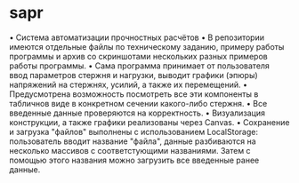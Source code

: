 # sapr
• Система автоматизации прочностных расчётов
• В репозитории имеются отдельные файлы по техническому заданию, примеру работы программы и архив со скриншотами нескольких разных примеров работы программы.
• Сама программа принимает от пользователя ввод параметров стержня и нагрузки, выводит графики (эпюры) напряжений на стержнях, усилий, а также их перемещений.
• Предусмотрена возможность посмотреть все эти компоненты в табличнов виде в конкретном сечении какого-либо стержня.
• Все введенные данные проверяются на корректность.
• Визуализация конструкции, а также графики реализованы через Canvas.
• Сохранение и загрузка "файлов" выполнены с использованием LocalStorage: пользователь вводит название "файла", данные разбиваются на несколько массивов с соответстующими названиями. Затем с помощью этого названия можно загрузить все введенные ранее данные.
